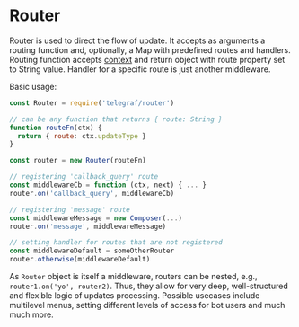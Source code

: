 # Router

Router is used to direct the flow of update. It accepts as arguments a routing function and, optionally, a Map with predefined routes and handlers. Routing function accepts [context](getting-started.md#context) and return object with route property set to String value. Handler for a specific route is just another middleware.

Basic usage:

```js
const Router = require('telegraf/router')

// can be any function that returns { route: String }
function routeFn(ctx) {
  return { route: ctx.updateType }
}

const router = new Router(routeFn)

// registering 'callback_query' route
const middlewareCb = function (ctx, next) { ... }
router.on('callback_query', middlewareCb)

// registering 'message' route
const middlewareMessage = new Composer(...)
router.on('message', middlewareMessage)

// setting handler for routes that are not registered
const middlewareDefault = someOtherRouter
router.otherwise(middlewareDefault)
```

As `Router` object is itself a middleware, routers can be nested, e.g., `router1.on('yo', router2)`. Thus, they allow for very deep, well-structured and flexible logic of updates processing. Possible usecases include multilevel menus, setting different levels of access for bot users and much much more.

